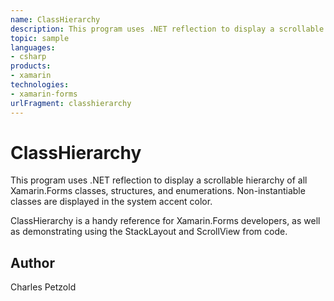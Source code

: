 ```yaml
---
name: ClassHierarchy
description: This program uses .NET reflection to display a scrollable hierarchy of all Xamarin.Forms classes, structures, and enumerations. Non-instantiable classes are displayed in the system accent color. ClassHierarchy is a handy reference for Xamarin.Forms developers, as well as demonstrating using the StackLayout and ScrollView from code.
topic: sample
languages:
- csharp
products:
- xamarin
technologies:
- xamarin-forms
urlFragment: classhierarchy
---
```

ClassHierarchy
==============

This program uses .NET reflection to display a scrollable hierarchy of all Xamarin.Forms classes, structures, and enumerations.
Non-instantiable classes are displayed in the system accent color.

ClassHierarchy is a handy reference for Xamarin.Forms developers, as well as demonstrating using 
the StackLayout and ScrollView from code.

Author
------

Charles Petzold
